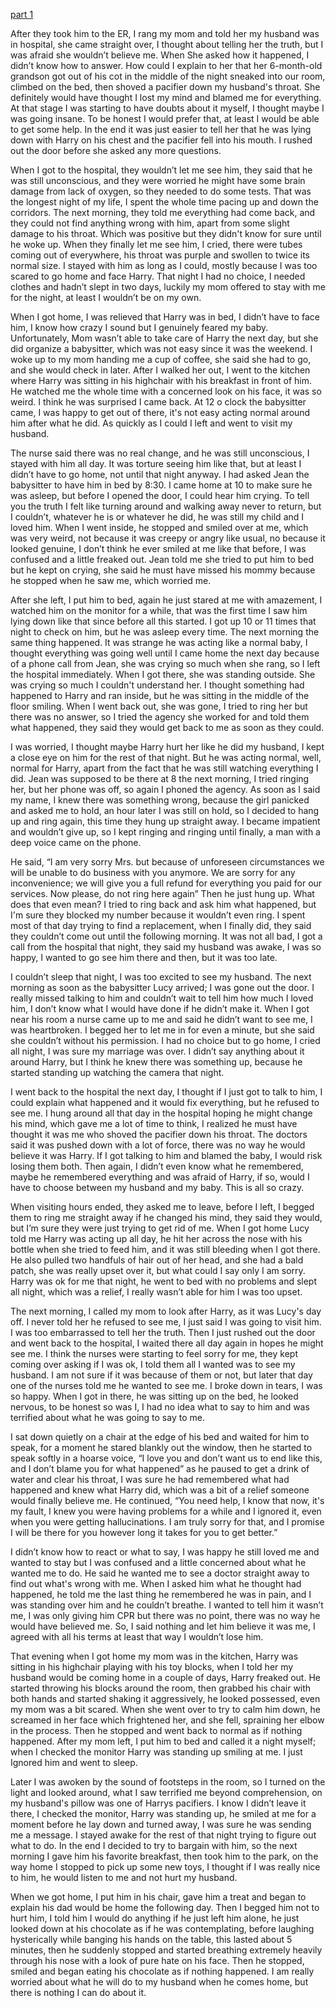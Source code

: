 [part 1](https://www.reddit.com/r/nosleep/comments/vvrbp3/i_really_think_my_baby_is_going_to_hurt_me_and_i/)

 After they took him to the ER, I rang my mom and told her my husband was in hospital, she came straight over, I thought about telling her the truth, but I was afraid she wouldn’t believe me. When She asked how it happened, I didn’t know how to answer. How could I explain to her that her 6-month-old grandson got out of his cot in the middle of the night sneaked into our room, climbed on the bed, then shoved a pacifier down my husband's throat. She definitely would have thought I lost my mind and blamed me for everything. At that stage I was starting to have doubts about it myself, I thought maybe I was going insane. To be honest I would prefer that, at least I would be able to get some help. In the end it was just easier to tell her that he was lying down with Harry on his chest and the pacifier fell into his mouth. I rushed out the door before she asked any more questions. 

When I got to the hospital, they wouldn’t let me see him, they said that he was still unconscious, and they were worried he might have some brain damage from lack of oxygen, so they needed to do some tests. That was the longest night of my life, I spent the whole time pacing up and down the corridors. The next morning, they told me everything had come back, and they could not find anything wrong with him, apart from some slight damage to his throat. Which was positive but they didn't know for sure until he woke up. When they finally let me see him, I cried, there were tubes coming out of everywhere, his throat was purple and swollen to twice its normal size. I stayed with him as long as I could, mostly because I was too scared to go home and face Harry. That night I had no choice, I needed clothes and hadn’t slept in two days, luckily my mom offered to stay with me for the night, at least I wouldn’t be on my own.  

When I got home, I was relieved that Harry was in bed, I didn’t have to face him, I know how crazy I sound but I genuinely feared my baby. Unfortunately, Mom wasn’t able to take care of Harry the next day, but she did organize a babysitter, which was not easy since it was the weekend. I woke up to my mom handing me a cup of coffee, she said she had to go, and she would check in later. After I walked her out, I went to the kitchen where Harry was sitting in his highchair with his breakfast in front of him. He watched me the whole time with a concerned look on his face, it was so weird. I think he was surprised I came back. At 12 o clock the babysitter came, I was happy to get out of there, it's not easy acting normal around him after what he did. As quickly as I could I left and went to visit my husband.  

The nurse said there was no real change, and he was still unconscious, I stayed with him all day. It was torture seeing him like that, but at least I didn’t have to go home, not until that night anyway. I had asked Jean the babysitter to have him in bed by 8:30. I came home at 10 to make sure he was asleep, but before I opened the door, I could hear him crying. To tell you the truth I felt like turning around and walking away never to return, but I couldn’t, whatever he is or whatever he did, he was still my child and I loved him. When I went inside, he stopped and smiled over at me, which was very weird, not because it was creepy or angry like usual, no because it looked genuine, I don’t think he ever smiled at me like that before, I was confused and a little freaked out. Jean told me she tried to put him to bed but he kept on crying, she said he must have missed his mommy because he stopped when he saw me, which worried me. 

After she left, I put him to bed, again he just stared at me with amazement, I watched him on the monitor for a while, that was the first time I saw him lying down like that since before all this started. I got up 10 or 11 times that night to check on him, but he was asleep every time. The next morning the same thing happened. It was strange he was acting like a normal baby, I thought everything was going well until I came home the next day because of a phone call from Jean, she was crying so much when she rang, so I left the hospital immediately. When I got there, she was standing outside. She was crying so much I couldn't understand her. I thought something had happened to Harry and ran inside, but he was sitting in the middle of the floor smiling. When I went back out, she was gone, I tried to ring her but there was no answer, so I tried the agency she worked for and told them what happened, they said they would get back to me as soon as they could. 

I was worried, I thought maybe Harry hurt her like he did my husband, I kept a close eye on him for the rest of that night. But he was acting normal, well, normal for Harry, apart from the fact that he was still watching everything I did. Jean was supposed to be there at 8 the next morning, I tried ringing her, but her phone was off, so again I phoned the agency. As soon as I said my name, I knew there was something wrong, because the girl panicked and asked me to hold, an hour later I was still on hold, so I decided to hang up and ring again, this time they hung up straight away. I became impatient and wouldn’t give up, so I kept ringing and ringing until finally, a man with a deep voice came on the phone. 

He said, “I am very sorry Mrs. but because of unforeseen circumstances we will be unable to do business with you anymore. We are sorry for any inconvenience; we will give you a full refund for everything you paid for our services. Now please, do not ring here again” Then he just hung up. What does that even mean? I tried to ring back and ask him what happened, but I'm sure they blocked my number because it wouldn’t even ring. I spent most of that day trying to find a replacement, when I finally did, they said they couldn’t come out until the following morning. It was not all bad, I got a call from the hospital that night, they said my husband was awake, I was so happy, I wanted to go see him there and then, but it was too late.  

I couldn’t sleep that night, I was too excited to see my husband. The next morning as soon as the babysitter Lucy arrived; I was gone out the door. I really missed talking to him and couldn’t wait to tell him how much I loved him, I don’t know what I would have done if he didn’t make it. When I got near his room a nurse came up to me and said he didn’t want to see me, I was heartbroken. I begged her to let me in for even a minute, but she said she couldn’t without his permission. I had no choice but to go home, I cried all night, I was sure my marriage was over. I didn’t say anything about it around Harry, but I think he knew there was something up, because he started standing up watching the camera that night. 

I went back to the hospital the next day, I thought if I just got to talk to him, I could explain what happened and it would fix everything, but he refused to see me. I hung around all that day in the hospital hoping he might change his mind, which gave me a lot of time to think, I realized he must have thought it was me who shoved the pacifier down his throat. The doctors said it was pushed down with a lot of force, there was no way he would believe it was Harry. If I got talking to him and blamed the baby, I would risk losing them both. Then again, I didn’t even know what he remembered, maybe he remembered everything and was afraid of Harry, if so, would I have to choose between my husband and my baby. This is all so crazy. 

When visiting hours ended, they asked me to leave, before I left, I begged them to ring me straight away if he changed his mind, they said they would, but I’m sure they were just trying to get rid of me. When I got home Lucy told me Harry was acting up all day, he hit her across the nose with his bottle when she tried to feed him, and it was still bleeding when I got there. He also pulled two handfuls of hair out of her head, and she had a bald patch, she was really upset over it, but what could I say only I am sorry. Harry was ok for me that night, he went to bed with no problems and slept all night, which was a relief, I really wasn’t able for him I was too upset. 

The next morning, I called my mom to look after Harry, as it was Lucy's day off. I never told her he refused to see me, I just said I was going to visit him. I was too embarrassed to tell her the truth. Then I just rushed out the door and went back to the hospital, I waited there all day again in hopes he might see me. I think the nurses were starting to feel sorry for me, they kept coming over asking if I was ok, I told them all I wanted was to see my husband. I am not sure if it was because of them or not, but later that day one of the nurses told me he wanted to see me. I broke down in tears, I was so happy. When I got in there, he was sitting up on the bed, he looked nervous, to be honest so was I, I had no idea what to say to him and was terrified about what he was going to say to me.  

I sat down quietly on a chair at the edge of his bed and waited for him to speak, for a moment he stared blankly out the window, then he started to speak softly in a hoarse voice, “I love you and don’t want us to end like this, and I don’t blame you for what happened” as he paused to get a drink of water and clear his throat, I was sure he had remembered what had happened and knew what Harry did, which was a bit of a relief someone would finally believe me. He continued, “You need help, I know that now, it's my fault, I knew you were having problems for a while and I ignored it, even when you were getting hallucinations. I am truly sorry for that, and I promise I will be there for you however long it takes for you to get better.” 

I didn’t know how to react or what to say, I was happy he still loved me and wanted to stay but I was confused and a little concerned about what he wanted me to do. He said he wanted me to see a doctor straight away to find out what's wrong with me. When I asked him what he thought had happened, he told me the last thing he remembered he was in pain, and I was standing over him and he couldn’t breathe. I wanted to tell him it wasn’t me, I was only giving him CPR but there was no point, there was no way he would have believed me. So, I said nothing and let him believe it was me, I agreed with all his terms at least that way I wouldn’t lose him. 

That evening when I got home my mom was in the kitchen, Harry was sitting in his highchair playing with his toy blocks, when I told her my husband would be coming home in a couple of days, Harry freaked out. He started throwing his blocks around the room, then grabbed his chair with both hands and started shaking it aggressively, he looked possessed, even my mom was a bit scared. When she went over to try to calm him down, he screamed in her face which frightened her, and she fell, spraining her elbow in the process. Then he stopped and went back to normal as if nothing happened. After my mom left, I put him to bed and called it a night myself; when I checked the monitor Harry was standing up smiling at me. I just Ignored him and went to sleep. 

Later I was awoken by the sound of footsteps in the room, so I turned on the light and looked around, what I saw terrified me beyond comprehension, on my husband's pillow was one of Harrys pacifiers. I know I didn’t leave it there, I checked the monitor, Harry was standing up, he smiled at me for a moment before he lay down and turned away, I was sure he was sending me a message. I stayed awake for the rest of that night trying to figure out what to do. In the end I decided to try to bargain with him, so the next morning I gave him his favorite breakfast, then took him to the park, on the way home I stopped to pick up some new toys, I thought if I was really nice to him, he would listen to me and not hurt my husband. 

When we got home, I put him in his chair, gave him a treat and began to explain his dad would be home the following day. Then I begged him not to hurt him, I told him I would do anything if he just left him alone, he just looked down at his chocolate as if he was contemplating, before laughing hysterically while banging his hands on the table, this lasted about 5 minutes, then he suddenly stopped and started breathing extremely heavily through his nose with a look of pure hate on his face. Then he stopped, smiled and began eating his chocolate as if nothing happened. I am really worried about what he will do to my husband when he comes home, but there is nothing I can do about it.